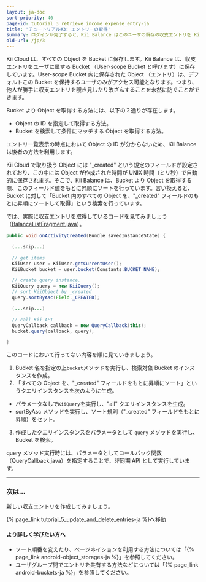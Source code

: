 ```yaml
---
layout: ja-doc
sort-priority: 40
page-id: tutorial_3_retrieve_income_expense_entry-ja
title: 'チュートリアル#3: エントリーの取得'
summary: ログインが完了すると、Kii Balance はこのユーザの既存の収支エントリを Kii Cloud より取得して一覧表示します。
old-url: /jp/3
---
```



Kii Cloud は、すべての Object を Bucket に保存します。Kii Balance は、収支エントリをユーザに属する Bucket （User-scope Bucket と呼びます）に保存しています。User-scope Bucket 内に保存された Object （エントリ）は、デフォルトこの Bucket を保持するユーザのみがアクセス可能となります。つまり、他人が勝手に収支エントリを覗き見したり改ざんすることを未然に防ぐことができます。

Bucket より Object を取得する方法には、以下の２通りが存在します。

* Object の ID を指定して取得する方法。
* Bucket を検索して条件にマッチする Object を取得する方法。

エントリ一覧表示の時点において Object の ID が分からないため、Kii Balance は後者の方法を利用します。

Kii Cloud で取り扱う Object には "\_created" という規定のフィールドが設定されており、この中には Object が作成された時間が UNIX 時間（ミリ秒）で自動的に保存されます。そこで、Kii Balance は、Bucket より Object を取得する際、このフィールド値をもとに昇順にソートを行っています。言い換えると、Bucket に対して「Bucket 内のすべての Object を、"\_created" フィールドのもとに昇順にソートして取得」という検索を行っています。

では、実際に収支エントリを取得しているコードを見てみましょう（[BalanceListFragment.java](https://github.com/KiiPlatform/KiiBalance-Android/blob/master/src/com/kii/sample/balance/list/BalanceListFragment.java#L82)）。

```java
public void onActivityCreated(Bundle savedInstanceState) {

  (...snip...)

  // get items
  KiiUser user = KiiUser.getCurrentUser();
  KiiBucket bucket = user.bucket(Constants.BUCKET_NAME);

  // create query instance.
  KiiQuery query = new KiiQuery();
  // sort KiiObject by _created
  query.sortByAsc(Field._CREATED);

  (...snip...)

  // call Kii API
  QueryCallback callback = new QueryCallback(this);
  bucket.query(callback, query);

}
```
このコードにおいて行ってない内容を順に見ていきましょう。

1. Bucket 名を指定の上`bucket`メソッドを実行し、検索対象 Bucket のインスタンスを作成。
2. 「すべての Object を、"\_created" フィールドをもとに昇順にソート」というクエリインスタンスを次のように生成。
  * パラメータなしで`KiiQuery`を実行し、"all" クエリインスタンスを生成。
  * sortByAsc メソッドを実行し、ソート規則（"\_created" フィールドをもとに昇順）をセット。
3. 作成したクエリインスタンスをパラメータとして `query` メソッドを実行し、Bucket を検索。

query メソッド実行時には、パラメータとしてコールバック関数（QueryCallback.java）を指定することで、非同期 API として実行しています。

---
### 次は...

新しい収支エントリを作成してみましょう。

{% page_link tutorial_5_update_and_delete_entries-ja %}へ移動

#### より詳しく学びたい方へ

* ソート順番を変えたり、ページネイションを利用する方法については「{% page_link android-object_storages-ja %}」を参照してください。
* ユーザグループ間でエントリを共有する方法などについては「{% page_link android-buckets-ja %}」を参照してください。
